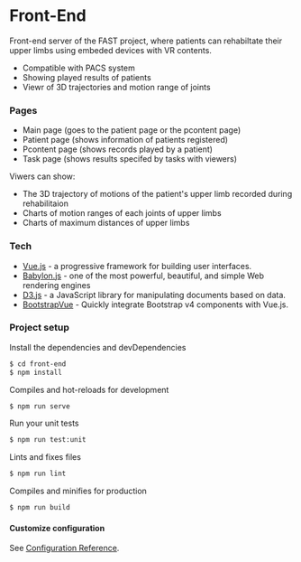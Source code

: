 # Front-End

Front-end server of the FAST project, where patients can rehabiltate their upper limbs using embeded devices with VR contents. 

  - Compatible with PACS system
  - Showing played results of patients
  - Viewr of 3D trajectories and motion range of joints

### Pages

  - Main page (goes to the patient page or the pcontent page)
  - Patient page (shows information of patients registered)
  - Pcontent page (shows records played by a patient)
  - Task page (shows results specifed by tasks with viewers)

Viwers can show:
  - The 3D trajectory of motions of the patient's upper limb recorded during rehabilitaion
  - Charts of motion ranges of each joints of upper limbs
  - Charts of maximum distances of upper limbs


### Tech
   
* [Vue.js](https://vuejs.org) -  a progressive framework for building user interfaces.
* [Babylon.js](https://babylonjs.com) - one of the most powerful, beautiful, and simple Web rendering engines
* [D3.js](https://d3js.org) - a JavaScript library for manipulating documents based on data. 
* [BootstrapVue](https://bootstrap-vue.org) - Quickly integrate Bootstrap v4 components with Vue.js.


### Project setup
Install the dependencies and devDependencies  
```sh
$ cd front-end
$ npm install
```
Compiles and hot-reloads for development
```sh
$ npm run serve
```
Run your unit tests
```sh
$ npm run test:unit
```
Lints and fixes files
```sh
$ npm run lint
```
Compiles and minifies for production
```sh
$ npm run build
```
#### Customize configuration
See [Configuration Reference](https://cli.vuejs.org/config/).
